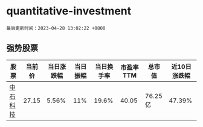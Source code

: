 # quantitative-investment

`最后更新时间：2023-04-28 13:02:22 +0800`

## 强势股票

|股票|当前价|当日涨跌幅|当日振幅|当日换手率|市盈率TTM|总市值|近10日涨跌幅|
|----|----|----|----|----|----|----|----|
|[中石科技](https://xueqiu.com/S/SZ300684)|27.15|5.56%|11%|19.6%|40.05|76.25亿|47.39%|
